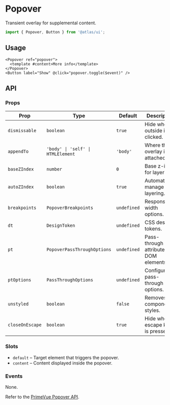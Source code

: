 # Popover

Transient overlay for supplemental content.

```ts
import { Popover, Button } from '@atlas/ui';
```

## Usage

```vue
<Popover ref="popover">
  <template #content>More info</template>
</Popover>
<Button label="Show" @click="popover.toggle($event)" />
```

## API

### Props
| Prop | Type | Default | Description |
| ---- | ---- | ------- | ----------- |
| `dismissable` | `boolean` | `true` | Hide when outside is clicked. |
| `appendTo` | `'body' \| 'self' \| HTMLElement` | `'body'` | Where the overlay is attached. |
| `baseZIndex` | `number` | `0` | Base z-index for layering. |
| `autoZIndex` | `boolean` | `true` | Automatically manage layering. |
| `breakpoints` | `PopoverBreakpoints` | `undefined` | Responsive width options. |
| `dt` | `DesignToken` | `undefined` | CSS design tokens. |
| `pt` | `PopoverPassThroughOptions` | `undefined` | Pass-through attributes for DOM elements. |
| `ptOptions` | `PassThroughOptions` | `undefined` | Configure pass-through options. |
| `unstyled` | `boolean` | `false` | Removes component styles. |
| `closeOnEscape` | `boolean` | `true` | Hide when escape key is pressed. |

### Slots
- `default` – Target element that triggers the popover.
- `content` – Content displayed inside the popover.

### Events
None.

Refer to the [PrimeVue Popover API](https://primevue.org/popover/#api).
